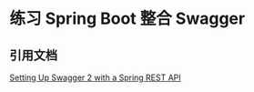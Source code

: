 # 练习 Spring Boot 整合 Swagger

## 引用文档
[Setting Up Swagger 2 with a Spring REST API](https://www.baeldung.com/swagger-2-documentation-for-spring-rest-api)